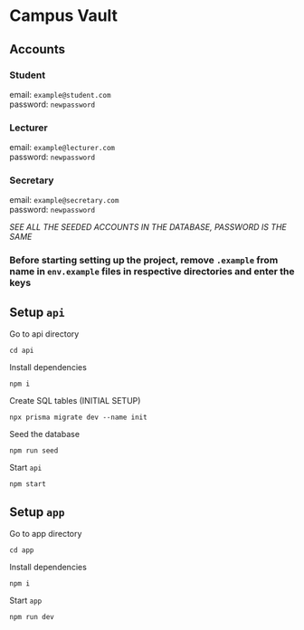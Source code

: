# Campus Vault

## Accounts

### Student

email: `example@student.com`
<br>
password: `newpassword`

### Lecturer

email: `example@lecturer.com`
<br>
password: `newpassword`

### Secretary

email: `example@secretary.com`
<br>
password: `newpassword`

_SEE ALL THE SEEDED ACCOUNTS IN THE DATABASE, PASSWORD IS THE SAME_

### Before starting setting up the project, remove `.example` from name in `env.example` files in respective directories and enter the keys

## Setup `api`

Go to api directory

```
cd api
```

Install dependencies

```
npm i
```

Create SQL tables (INITIAL SETUP)

```
npx prisma migrate dev --name init
```

Seed the database

```
npm run seed
```

Start `api`

```
npm start
```

## Setup `app`

Go to app directory

```
cd app
```

Install dependencies

```
npm i
```

Start `app`

```
npm run dev
```

